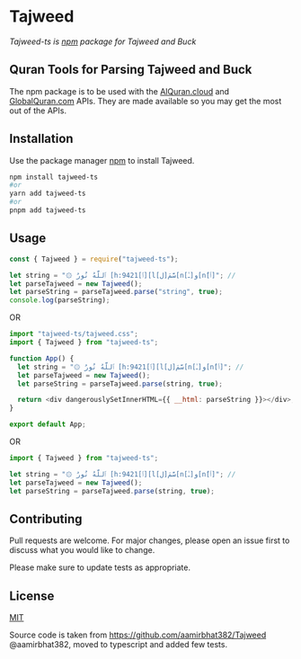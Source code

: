 # Tajweed

_Tajweed-ts is [npm](https://en.wikipedia.org/wiki/Npm_(software)) package for Tajweed and Buck_

## Quran Tools for Parsing Tajweed and Buck

The npm package is to be used with the [AlQuran.cloud](https://alquran.cloud/api) and [GlobalQuran.com](http://docs.globalquran.com/API:Data/Quran_List) APIs. They are made available so you may get the most out of the APIs.

## Installation

Use the package manager [npm](https://www.npmjs.com/) to install Tajweed.

```bash
npm install tajweed-ts
#or
yarn add tajweed-ts
#or
pnpm add tajweed-ts
```

## Usage

```javascript
const { Tajweed } = require("tajweed-ts");

let string = "۞ ٱللَّهُ نُورُ [h:9421[ٱ][l[ل]سَّمَ[n[ـٰ]و[n[َٲ]"; //
let parseTajweed = new Tajweed();
let parseString = parseTajweed.parse("string", true);
console.log(parseString);
```

OR

```javascript
import "tajweed-ts/tajweed.css";
import { Tajweed } from "tajweed-ts";

function App() {
  let string = "۞ ٱللَّهُ نُورُ [h:9421[ٱ][l[ل]سَّمَ[n[ـٰ]و[n[َٲ]"; //
  let parseTajweed = new Tajweed();
  let parseString = parseTajweed.parse(string, true);

  return <div dangerouslySetInnerHTML={{ __html: parseString }}></div>;
}

export default App;
```

OR

```typescript
import { Tajweed } from "tajweed-ts";

let string = "۞ ٱللَّهُ نُورُ [h:9421[ٱ][l[ل]سَّمَ[n[ـٰ]و[n[َٲ]"; //
let parseTajweed = new Tajweed();
let parseString = parseTajweed.parse(string, true);
```

## Contributing

Pull requests are welcome. For major changes, please open an issue first to discuss what you would like to change.

Please make sure to update tests as appropriate.

## License

[MIT](https://choosealicense.com/licenses/mit/)

Source code is taken from https://github.com/aamirbhat382/Tajweed @aamirbhat382, moved to typescript and added few tests.
